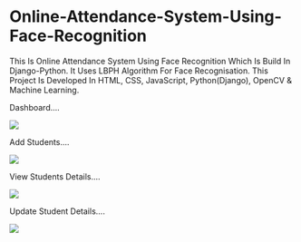 # Online-Attendance-System-Using-Face-Recognition
This Is Online Attendance System Using Face Recognition Which Is Build In Django-Python. It Uses LBPH Algorithm For Face Recognisation. This Project Is Developed In HTML, CSS, JavaScript, Python(Django), OpenCV &amp; Machine Learning.




Dashboard....

![](https://github.com/Bapuso-Sawant/Online-Attendance-System-Using-Face-Recognition/blob/master/Screenshot%20(835).png)


Add Students....

![](https://github.com/Bapuso-Sawant/Online-Attendance-System-Using-Face-Recognition/blob/master/Screenshot%20(856).png)


View Students Details....

![](https://github.com/Bapuso-Sawant/Online-Attendance-System-Using-Face-Recognition/blob/master/Screenshot%20(839).png)

Update Student Details....

![](https://github.com/Bapuso-Sawant/Online-Attendance-System-Using-Face-Recognition/blob/master/Screenshot%20(840).png)
